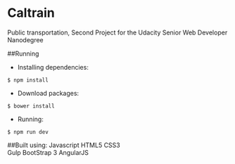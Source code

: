 # Caltrain
Public transportation, Second Project for the Udacity Senior Web Developer Nanodegree

##Running
- Installing dependencies:
```{r, engine='bash', count_lines}
$ npm install
```

- Download packages:  
```{r, engine='bash', count_lines}
$ bower install
```

- Running:  
```{r, engine='bash', count_lines}
$ npm run dev
```


##Built using:
Javascript
HTML5
CSS3  
Gulp
BootStrap 3 
AngularJS
